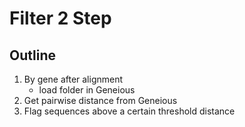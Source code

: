# Filter 2 Step

## Outline
1. By gene after alignment
	* load folder in Geneious
2. Get pairwise distance from Geneious
3. Flag sequences above a certain threshold distance

